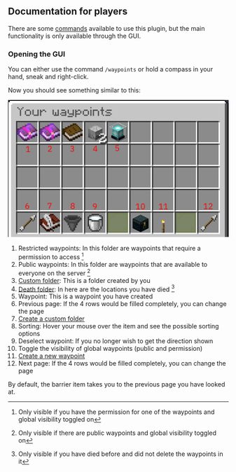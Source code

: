 ## Documentation for players

There are some [commands](commands) available to use this plugin, but the main functionality is only available through the GUI.

### Opening the GUI

You can either use the command `/waypoints` or hold a compass in your hand, sneak and right-click.

Now you should see something similar to this:

![GUI Overview](../images/overview_numbered.png)

1. Restricted waypoints: In this folder are waypoints that require a permission to access [^1]
2. Public waypoints: In this folder are waypoints that are available to everyone on the server [^2]
3. [Custom folder](folder): This is a folder created by you
4. [Death folder](deathfolder): In here are the locations you have died [^3]
5. Waypoint: This is a waypoint you have created
6. Previous page: If the 4 rows would be filled completely, you can change the page
7. [Create a custom folder](createfolder)
8. Sorting: Hover your mouse over the item and see the possible sorting options
9. Deselect waypoint: If you no longer wish to get the direction shown
10. Toggle the visibility of global waypoints (public and permission)
11. [Create a new waypoint](createwaypoint)
12. Next page: If the 4 rows would be filled completely, you can change the page

By default, the barrier item takes you to the previous page you have looked at.

[^1]: Only visible if you have the permission for one of the waypoints and global visibility toggled on
[^2]: Only visible if there are public waypoints and global visibility toggled on
[^3]: Only visible if you have died before and did not delete the waypoints in it